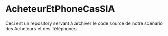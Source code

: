 # AcheteurEtPhoneCasSIA
Ceci est un repository servant à archiver le code source de notre scénario des Acheteurs et des Téléphones
